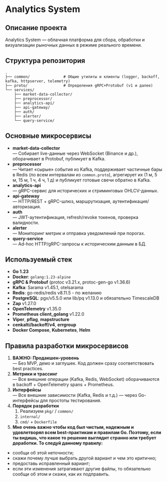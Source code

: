 # Analytics System

## Описание проекта
Analytics System — облачная платформа для сбора, обработки и визуализации рыночных данных в режиме реального времени.

## Структура репозитория
```
.
├── common/               # Общие утилиты и клиенты (logger, backoff, kafka, httpserver, telemetry)
├── proto/                # Определения gRPC+Protobuf (v1 и далее)
└── services/
    ├── market-data-collector/
    ├── preprocessor/
    ├── analytics-api/
    ├── api-gateway/
    ├── auth/
    ├── alerter/
    └── query-service/
```

## Основные микросервисы
- **market-data-collector**  
  — Собирает live-данные через WebSocket (Binance и др.), оборачивает в Protobuf, публикует в Kafka.  
- **preprocessor**  
  — Читает «сырые» события из Kafka, поддерживает частичные бары в Redis (по всем интервалам из `common.proto`), агрегирует их (1 м, 5 м, 15 м, 1 ч, 4 ч, 1 д) и публикует готовые свечи обратно в Kafka.  
- **analytics-api**  
  — gRPC-сервис для исторических и стриминговых OHLCV-данных.  
- **api-gateway**  
  — HTTP/REST + gRPC-шлюз, маршрутизация, аутентификация/авторизация.  
- **auth**  
  — JWT-аутентификация, refresh/revoke токенов, проверка валидности.  
- **alerter**  
  — Мониторинг метрик и отправка уведомлений при порогах.  
- **query-service**  
  — Ad-hoc HTTP/gRPC-запросы к историческим данным в БД.

## Используемый стек
- **Go 1.23**  
- **Docker**: `golang:1.23-alpine`  
- **gRPC & Protobuf** (protoc v3.21.x, protoc-gen-go v1.36.6)  
- **Kafka**: Sarama v1.45.1, otelsarama  
- **Redis**: go-redis/redis v8.11.5  - по желанию 
- **PostgreSQL**: pgx/v5.5.0 или lib/pq v1.13.0  и обязательно TimescaleDB 
- **Zap** v1.27.0  
- **OpenTelemetry** v1.35.0  
- **Prometheus client_golang** v1.22.0  
- **Viper**, **pflag**, **mapstructure**  
- **cenkalti/backoff/v4**, **errgroup**  
- **Docker Compose**, **Kubernetes**, **Helm**

## Правила разработки микросервисов
1. **ВАЖНО: Продакшен-уровень**  
   — Без MVP, демо и заглушек. Код должен сразу соответствовать best practices.  
2. **Метрики и трассинг**  
   — Все внешние операции (Kafka, Redis, WebSocket) оборачиваются в backoff + OpenTelemetry spans + Prometheus.  
3. **Интерфейсы**  
   — Все внешние зависимости (Kafka, Redis и т.д.) — через Go-интерфейсы для простоты тестирования.  
4. **Порядок разработки**  
   1) Реализуем `pkg/` / `common/`  
   2) `internal/`  
   3) `cmd/` + `Dockerfile`  
5. **Мне очень важно чтобы код был чистым, надежным и удовлетворял всем best-практикам и правилам Go. Поэтому, если ты видишь, что какое то решение выглядит странно или требует доработки. То следуй данному правилу:** 
  - сообщи об этой неточности;
  - скажи почему лучше выбрать другой вариант и чем это критично; 
  - предоставь исправленный вариант;
  - если эти изменения затрагивают другие файлы, то обязательно сообщи об этом и скажи, как их подправить. 


